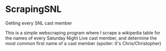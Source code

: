 # ScrapingSNL
Getting every SNL cast member 

This is a simple webscraping program where I scrape a wikipedia table for the names of every Saturday Night Live cast member, 
and determine the most common first name of a cast member (spoiler: It's Chris/Christopher)
